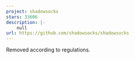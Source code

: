 ```yaml
---
project: shadowsocks
stars: 33606
description: |-
    null
url: https://github.com/shadowsocks/shadowsocks
---
```


Removed according to regulations.

